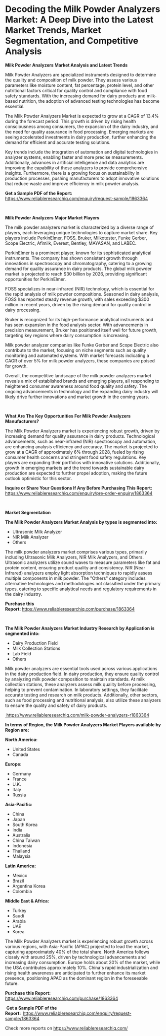 <p><h1>Decoding the Milk Powder Analyzers Market: A Deep Dive into the Latest Market Trends, Market Segmentation, and Competitive Analysis</h1></p><p><strong>Milk Powder Analyzers Market Analysis and Latest Trends</strong></p>
<p><p>Milk Powder Analyzers are specialized instruments designed to determine the quality and composition of milk powder. They assess various parameters like moisture content, fat percentage, protein level, and other nutritional factors critical for quality control and compliance with food safety standards. With the increasing demand for dairy products and milk-based nutrition, the adoption of advanced testing technologies has become essential.</p><p>The Milk Powder Analyzers Market is expected to grow at a CAGR of 13.4% during the forecast period. This growth is driven by rising health consciousness among consumers, the expansion of the dairy industry, and the need for quality assurance in food processing. Emerging markets are seeing accelerated investments in dairy production, further enhancing the demand for efficient and accurate testing solutions.</p><p>Key trends include the integration of automation and digital technologies in analyzer systems, enabling faster and more precise measurements. Additionally, advances in artificial intelligence and data analytics are improving the capability of these analyzers to provide comprehensive insights. Furthermore, there is a growing focus on sustainability in production processes, pushing manufacturers to adopt innovative solutions that reduce waste and improve efficiency in milk powder analysis.</p></p>
<p><strong>Get a Sample PDF of the Report:&nbsp;</strong> <a href="https://www.reliableresearchiq.com/enquiry/request-sample/1863364?utm_campaign=2269&utm_medium=2&utm_source=Github&utm_content=ia&utm_term=28022025&utm_id=milk-powder-analyzers">https://www.reliableresearchiq.com/enquiry/request-sample/1863364</a></p>
<p>&nbsp;</p>
<p><strong>Milk Powder Analyzers Major Market Players</strong></p>
<p><p>The milk powder analyzers market is characterized by a diverse range of players, each leveraging unique technologies to capture market share. Key players include PerkinElmer, FOSS, Bruker, Milkotester, Funke Gerber, Scope Electric, Afimilk, Everest, Bentley, MAYASAN, and LABEC.</p><p>PerkinElmer is a prominent player, known for its sophisticated analytical instruments. The company has shown consistent growth through innovations in spectroscopy and chromatography, catering to a growing demand for quality assurance in dairy products. The global milk powder market is projected to reach $30 billion by 2026, providing significant opportunities for PerkinElmer.</p><p>FOSS specializes in near-infrared (NIR) technology, which is essential for the rapid analysis of milk powder compositions. Seasoned in dairy analysis, FOSS has reported steady revenue growth, with sales exceeding $300 million in recent years, driven by the rising demand for quality control in dairy processing.</p><p>Bruker is recognized for its high-performance analytical instruments and has seen expansion in the food analysis sector. With advancements in precision measurement, Bruker has positioned itself well for future growth, targeting key regions where dairy consumption is increasing.</p><p>Milk powder analyzer companies like Funke Gerber and Scope Electric also contribute to the market, focusing on niche segments such as quality monitoring and automated systems. With market forecasts indicating a CAGR of over 5% for milk powder analyzers, these companies are poised for growth.</p><p>Overall, the competitive landscape of the milk powder analyzers market reveals a mix of established brands and emerging players, all responding to heightened consumer awareness around food quality and safety. The ongoing advancements in technology and the expanding dairy industry will likely drive further innovations and market growth in the coming years.</p></p>
<p>&nbsp;</p>
<p><strong>What Are The Key Opportunities For Milk Powder Analyzers Manufacturers?</strong></p>
<p><p>The Milk Powder Analyzers market is experiencing robust growth, driven by increasing demand for quality assurance in dairy products. Technological advancements, such as near-infrared (NIR) spectroscopy and automation, are enhancing analysis efficiency and accuracy. The market is projected to grow at a CAGR of approximately 6% through 2028, fueled by rising consumer health concerns and stringent food safety regulations. Key players are expanding their portfolios with innovative solutions. Additionally, growth in emerging markets and the trend towards sustainable dairy production are expected to further propel adoption, making the future outlook optimistic for this sector.</p></p>
<p><strong>Inquire or Share Your Questions If Any Before Purchasing This Report:</strong> <a href="https://www.reliableresearchiq.com/enquiry/pre-order-enquiry/1863364?utm_campaign=2269&utm_medium=2&utm_source=Github&utm_content=ia&utm_term=28022025&utm_id=milk-powder-analyzers">https://www.reliableresearchiq.com/enquiry/pre-order-enquiry/1863364</a></p>
<p>&nbsp;</p>
<p><strong>Market Segmentation</strong></p>
<p><strong>The Milk Powder Analyzers Market Analysis by types is segmented into:</strong></p>
<p><ul><li>Ultrasonic Milk Analyzer</li><li>NIR Milk Analyzer</li><li>Others</li></ul></p>
<p><p>The milk powder analyzers market comprises various types, primarily including Ultrasonic Milk Analyzers, NIR Milk Analyzers, and Others. Ultrasonic analyzers utilize sound waves to measure parameters like fat and protein content, ensuring product quality and consistency. NIR (Near Infrared) analyzers employ light absorption techniques to rapidly assess multiple components in milk powder. The "Others" category includes alternative technologies and methodologies not classified under the primary types, catering to specific analytical needs and regulatory requirements in the dairy industry.</p></p>
<p><strong>Purchase this Report:&nbsp;</strong><a href="https://www.reliableresearchiq.com/purchase/1863364?utm_campaign=2269&utm_medium=2&utm_source=Github&utm_content=ia&utm_term=28022025&utm_id=milk-powder-analyzers">https://www.reliableresearchiq.com/purchase/1863364</a></p>
<p>&nbsp;</p>
<p><strong>The Milk Powder Analyzers Market Industry Research by Application is segmented into:</strong></p>
<p><ul><li>Dairy Production Field</li><li>Milk Collection Stations</li><li>Lab Field</li><li>Others</li></ul></p>
<p><p>Milk powder analyzers are essential tools used across various applications in the dairy production field. In dairy production, they ensure quality control by analyzing milk powder composition to maintain standards. At milk collection stations, these analyzers assess milk quality before processing, helping to prevent contamination. In laboratory settings, they facilitate accurate testing and research on milk products. Additionally, other sectors, such as food processing and nutritional analysis, also utilize these analyzers to ensure the quality and safety of dairy products.</p></p>
<p><a href="https://www.reliableresearchiq.com/milk-powder-analyzers-r1863364?utm_campaign=2269&utm_medium=2&utm_source=Github&utm_content=ia&utm_term=28022025&utm_id=milk-powder-analyzers">&nbsp;https://www.reliableresearchiq.com/milk-powder-analyzers-r1863364</a></p>
<p><strong>In terms of Region, the Milk Powder Analyzers Market Players available by Region are:</strong></p>
<p>
    <p> <strong> North America: </strong>
        <ul>
            <li>United States</li>
            <li>Canada</li>
        </ul>
        </p> 
    <p> <strong> Europe: </strong>
        <ul>
            <li>Germany</li>
            <li>France</li>
            <li>U.K.</li>
            <li>Italy</li>
            <li>Russia</li>
        </ul>
        </p> 
    <p> <strong> Asia-Pacific: </strong>
        <ul>
            <li>China</li>
            <li>Japan</li>
            <li>South Korea</li>
            <li>India</li>
            <li>Australia</li>
            <li>China Taiwan</li>
            <li>Indonesia</li>
            <li>Thailand</li>
            <li>Malaysia</li>
        </ul>
        </p> 
    <p> <strong> Latin America: </strong>
        <ul>
            <li>Mexico</li>
            <li>Brazil</li>
            <li>Argentina Korea</li>
            <li>Colombia</li>
        </ul>
        </p> 
    <p> <strong> Middle East & Africa: </strong>
        <ul>
            <li>Turkey</li>
            <li>Saudi</li>
            <li>Arabia</li>
            <li>UAE</li>
            <li>Korea</li>
        </ul>
    </p>
    </p>
<p><p>The Milk Powder Analyzers market is experiencing robust growth across various regions, with Asia-Pacific (APAC) projected to lead the market, capturing approximately 40% of the total share. North America follows closely with around 25%, driven by technological advancements and increasing dairy consumption. Europe holds about 20% of the market, while the USA contributes approximately 10%. China's rapid industrialization and rising health awareness are anticipated to further enhance its market presence, positioning APAC as the dominant region in the foreseeable future.</p></p>
<p><strong>Purchase this Report: </strong><a href="https://www.reliableresearchiq.com/purchase/1863364?utm_campaign=2269&utm_medium=2&utm_source=Github&utm_content=ia&utm_term=28022025&utm_id=milk-powder-analyzers">https://www.reliableresearchiq.com/purchase/1863364</a></p>
<p>&nbsp;<strong>Get a Sample PDF of the Report:&nbsp;&nbsp;</strong><a href="https://www.reliableresearchiq.com/enquiry/request-sample/1863364?utm_campaign=2269&utm_medium=2&utm_source=Github&utm_content=ia&utm_term=28022025&utm_id=milk-powder-analyzers">https://www.reliableresearchiq.com/enquiry/request-sample/1863364</a></p>
<p><strong></strong></p>
<p>Check more reports on <a href="https://www.reliableresearchiq.com/?utm_campaign=2269&utm_medium=2&utm_source=Github&utm_content=ia&utm_term=28022025&utm_id=milk-powder-analyzers">https://www.reliableresearchiq.com/</a></p>
